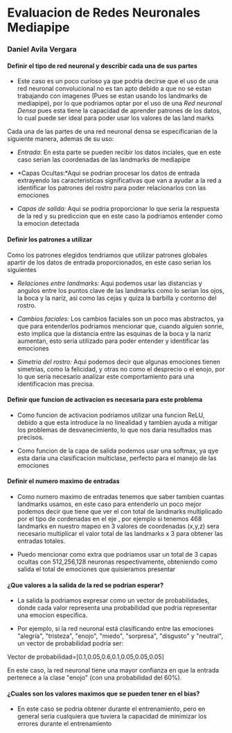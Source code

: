  # Evaluacion de Redes Neuronales Mediapipe

 ### Daniel Avila Vergara 

#### Definir el tipo de red neuronal y describir cada una de sus partes 
- Este caso es un poco curioso ya que podria decirse que el uso de una red neuronal convolucional no es tan apto debido a que no se estan trabajando con imagenes (Pues se estan usando los landmarks de mediapipe), por lo que podriamos optar por el uso de una *Red neuronal Densa* pues esta tiene la capacidad de aprender patrones de los datos, lo cual puede ser ideal para poder usar los valores de las land marks

Cada una de las partes de una red neuronal densa se especificarian de la siguiente manera, ademas de su uso:

- *Entrada*: En esta parte se pueden recibir los datos inciales, que en este caso serian las coordenadas de las landmarks de mediapipe 
  
- *Capas Ocultas:*Aqui se podrian procesar los datos de entrada extrayendo las caracteristicas significativas que van a ayudar a la red a identificar los patrones del rostro para poder relacionarlos con las emociones 
  
- *Capas de salida:* Aqui se podria proporcionar lo que seria la respuesta de la red y su prediccion que en este caso la podriamos entender como la emocion detectada
  
#### Definir los patrones a utilizar 
Como los patrones elegidos tendriamos que utilizar patrones globales apartir de los datos de entrada proporcionados, en este caso serian los siguientes

- *Relaciones entre landmarks:* Aqui podemos usar las distancias y angulos entre los puntos clave de las landmarks como lo serian los ojos, la boca y la nariz, asi como las cejas y quiza la barbilla y contorno del rostro.

- *Cambios faciales:* Los cambios faciales son un poco mas abstractos, ya que para entenderlos podriamos mencionar que, cuando alguien sonrie, esto implica que la distancia entre las esquinas de la boca y la nariz aumentan, esto seria utilizado para poder entender y identificar las emociones 

- *Simetria del rostro:* Aqui podemos decir que algunas emociones tienen simetrias, como la felicidad, y otras no como el desprecio o el enojo, por lo que seria necesario analizar este comportamiento para una identificacion mas precisa.  

#### Definir que funcion de activacion es  necesaria para este problema  
- Como funcion de activacion podriamos utilizar una funcion ReLU, debido a que esta introduce la no linealidad y tambien ayuda a mitigar los problemas de desvanecimiento, lo que nos daria resultados mas precisos.

- Como funcion de la capa de salida podemos usar una softmax, ya qye esta daria una clasificacion multiclase, perfecto para el manejo de las emociones

#### Definir el numero maximo de entradas
- Como numero maximo de entradas tenemos que saber tambien cuantas landmarks usamos, en este caso para entenderlo un poco mejor podemos decir que tiene que ver el con total de landmarks multiplicado por el tipo de cordenadas en el eje , por ejemplo si tenemos 468 landmarks en nuestro mapeo en 3 valores de coordenadas (x,y,z) sera necesario multiplicar el valor total de las landmarks x 3 para obtener las entradas totales.
  
- Puedo mencionar como extra que podriamos usar un total de 3 capas ocultas con 512,256,128 neuronas respectivamente, obteniendo como salida el total de emociones que quisieramos presentar

#### ¿Que valores a la salida de la red se podrian esperar? 
- La salida la podriamos expresar como un vector de probabilidades, donde cada valor representa una probabilidad que podria representar una emocion especifica.

- Por ejemplo, si la red neuronal está clasificando entre las emociones "alegría", "tristeza", "enojo", "miedo", "sorpresa", "disgusto" y "neutral", un vector de probabilidad podría ser:

Vector de probabilidad=[0.1,0.05,0.6,0.1,0.05,0.05,0.05]

En este caso, la red neuronal tiene una mayor confianza en que la entrada pertenece a la clase "enojo" (con una probabilidad del 60%).

#### ¿Cuales son los valores maximos que se pueden tener en el bias? 
-  En este caso se podria obtener durante el entrenamiento, pero en general seria cualquiera que tuviera la capacidad de minimizar los errores durante el entrenamiento